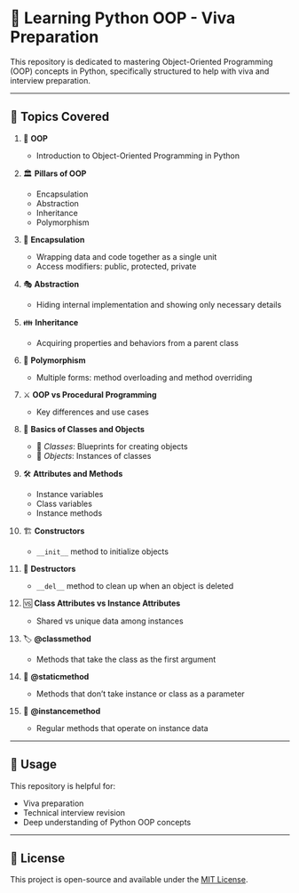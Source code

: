 # 📘 Learning Python OOP - Viva Preparation 

This repository is dedicated to mastering Object-Oriented Programming (OOP) concepts in Python, specifically structured to help with viva and interview preparation.

---

## 📌 Topics Covered

1. 🧠 **OOP**  
   - Introduction to Object-Oriented Programming in Python

2. 🏛️ **Pillars of OOP**  
   - Encapsulation  
   - Abstraction  
   - Inheritance  
   - Polymorphism

3. 🔐 **Encapsulation**  
   - Wrapping data and code together as a single unit  
   - Access modifiers: public, protected, private

4. 🎭 **Abstraction**  
   - Hiding internal implementation and showing only necessary details

5. 👪 **Inheritance**  
   - Acquiring properties and behaviors from a parent class

6. 🔁 **Polymorphism**  
   - Multiple forms: method overloading and method overriding

7. ⚔️ **OOP vs Procedural Programming**  
   - Key differences and use cases

8. 🧱 **Basics of Classes and Objects**  
   - 👤 *Classes*: Blueprints for creating objects  
   - 🧩 *Objects*: Instances of classes

9. 🛠️ **Attributes and Methods**  
   - Instance variables  
   - Class variables  
   - Instance methods

10. 🏗️ **Constructors**  
    - `__init__` method to initialize objects

11. 🧨 **Destructors**  
    - `__del__` method to clean up when an object is deleted

12. 🆚 **Class Attributes vs Instance Attributes**  
    - Shared vs unique data among instances

13. 🏷️ **@classmethod**  
    - Methods that take the class as the first argument

14. 🧷 **@staticmethod**  
    - Methods that don’t take instance or class as a parameter

15. 👤 **@instancemethod**  
    - Regular methods that operate on instance data

---

## 📂 Usage

This repository is helpful for:

- Viva preparation  
- Technical interview revision  
- Deep understanding of Python OOP concepts

---

## 📎 License

This project is open-source and available under the [MIT License](LICENSE).

